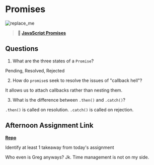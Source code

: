# Promises

![replace_me](https://codeworks.blob.core.windows.net/public/assets/img/illustrations/placeholder.svg)

> **📖 [JavaScript Promises](https://codeworksacademy.com/fs-student-guide/resources/wk4/02-Promises)**

## Questions

1. What are the three states of a `Promise`?

Pending, Resolved, Rejected

2. How do `promise`s seek to resolve the issues of "callback hell"?

It allows us to attach callbacks rather than nesting them.

3. What is the difference between `.then()` and `.catch()`?

`.then()` is called on resolution. `.catch()` is called on rejection.

## Afternoon Assignment Link

**[Repo](https://github.com/Annikyet/may31-gregslist)**

Identify at least 1 takeaway from today's assignment

Who even is Greg anyways? Jk. Time management is not on my side.